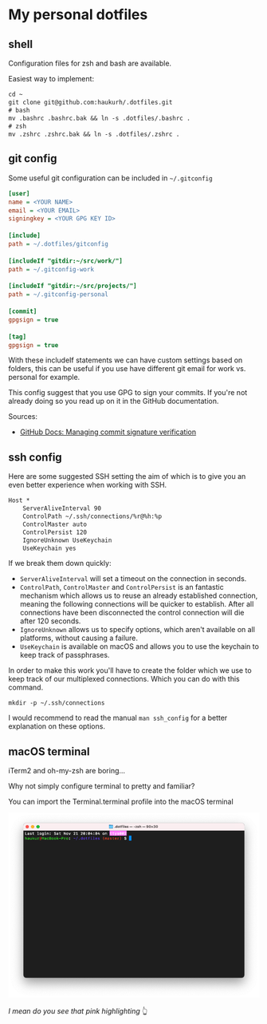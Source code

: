 # My personal dotfiles

## shell

Configuration files for zsh and bash are available.

Easiest way to implement:

```shell
cd ~
git clone git@github.com:haukurh/.dotfiles.git
# bash
mv .bashrc .bashrc.bak && ln -s .dotfiles/.bashrc .
# zsh
mv .zshrc .zshrc.bak && ln -s .dotfiles/.zshrc .
```

## git config

Some useful git configuration can be included in `~/.gitconfig`

```ini
[user]
name = <YOUR NAME>
email = <YOUR EMAIL>
signingkey = <YOUR GPG KEY ID>

[include]
path = ~/.dotfiles/gitconfig

[includeIf "gitdir:~/src/work/"]
path = ~/.gitconfig-work

[includeIf "gitdir:~/src/projects/"]
path = ~/.gitconfig-personal

[commit]
gpgsign = true

[tag]
gpgsign = true
```

With these includeIf statements we can have custom settings based on folders,
this can be useful if you use have different git email for work vs. personal for example.

This config suggest that you use GPG to sign your commits. If you're not already doing so you
read up on it in the GitHub documentation.

Sources:

- [GitHub Docs: Managing commit signature verification](https://docs.github.com/en/authentication/managing-commit-signature-verification)

## ssh config

Here are some suggested SSH setting the aim of which is to give you an even better experience when working with SSH.

```
Host *
	ServerAliveInterval 90
	ControlPath ~/.ssh/connections/%r@%h:%p
	ControlMaster auto
	ControlPersist 120
	IgnoreUnknown UseKeychain
	UseKeychain yes
```

If we break them down quickly:

- `ServerAliveInterval` will set a timeout on the connection in seconds.
- `ControlPath`, `ControlMaster` and `ControlPersist` is an fantastic mechanism which allows us to reuse an already 
established connection, meaning the following connections will be quicker to establish. After all connections have been 
disconnected the control connection will die after 120 seconds.
- `IgnoreUnknown` allows us to specify options, which aren't available on all platforms, without causing a failure.
- `UseKeychain` is available on macOS and allows you to use the keychain to keep track of passphrases.

In order to make this work you'll have to create the folder which we use to keep track of our multiplexed connections.
Which you can do with this command.

```shell
mkdir -p ~/.ssh/connections
```

I would recommend to read the manual `man ssh_config` for a better explanation on these options.

## macOS terminal

iTerm2 and oh-my-zsh are boring...

Why not simply configure terminal to pretty and familiar?

You can import the Terminal.terminal profile into the macOS terminal

![Screenshot of terminal](assets/terminal.png)

_I mean do you see that pink highlighting_ 👆
